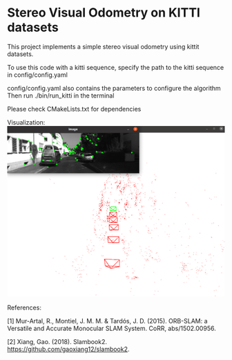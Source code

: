 # Stereo Visual Odometry on KITTI datasets

This project implements a simple stereo visual odometry using kittit datasets.

To use this code with a kitti sequence, specify the path to the kitti sequence in config/config.yaml

config/config.yaml also contains the parameters to configure the algorithm
Then run ./bin/run_kitti in the terminal

Please check CMakeLists.txt for dependencies

Visualization:
![Visualization](https://github.com/kangqi-ni/stereo_vo/blob/master/Visualizer.png)

References:

[1] Mur-Artal, R., Montiel, J. M. M. & Tardós, J. D. (2015). ORB-SLAM: a Versatile and Accurate Monocular SLAM System. CoRR, abs/1502.00956.

[2] Xiang, Gao. (2018). Slambook2. https://github.com/gaoxiang12/slambook2.
